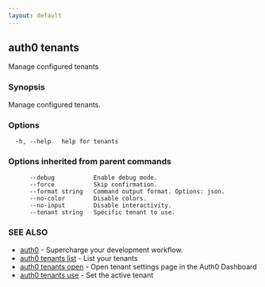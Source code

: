 ```yaml
---
layout: default
---
```

## auth0 tenants

Manage configured tenants

### Synopsis

Manage configured tenants.

### Options

```
  -h, --help   help for tenants
```

### Options inherited from parent commands

```
      --debug           Enable debug mode.
      --force           Skip confirmation.
      --format string   Command output format. Options: json.
      --no-color        Disable colors.
      --no-input        Disable interactivity.
      --tenant string   Specific tenant to use.
```

### SEE ALSO

* [auth0](/auth0-cli/)	 - Supercharge your development workflow.
* [auth0 tenants list](auth0_tenants_list.md)	 - List your tenants
* [auth0 tenants open](auth0_tenants_open.md)	 - Open tenant settings page in the Auth0 Dashboard
* [auth0 tenants use](auth0_tenants_use.md)	 - Set the active tenant

